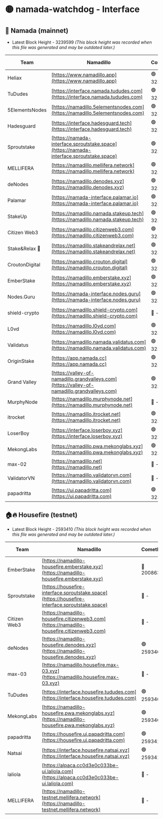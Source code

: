 # 🟡 namada-watchdog - Interface

## 🚀 Namada (mainnet)
- Latest Block Height - 3239599 *(This block height was recorded when this file was generated and may be outdated later.)*

| Team | Namadillo | CometBFT | Indexer | MASP Indexer |
|-|-|-|-|-|
| Heliax | [https://www.namadillo.app](https://www.namadillo.app) | 🟢 3239581 | 🟢 3239581 | 🟢 3239581 |
| TuDudes | [https://interface.namada.tududes.com](https://interface.namada.tududes.com) | 🟢 3239582 | 🟢 3239581 | 🟢 3239582 |
| 5ElementsNodes | [https://namadillo.5elementsnodes.com](https://namadillo.5elementsnodes.com) | 🟢 3239582 | 🟢 3239582 | 🟢 3239582 |
| Hadesguard | [https://interface.hadesguard.tech](https://interface.hadesguard.tech) | 🟢 3239582 | 🟢 3239582 | 🟢 3239582 |
| Sproutstake | [https://namada-interface.sproutstake.space](https://namada-interface.sproutstake.space) | 🟢 3239583 | 🟢 3239582 | 🟢 3239582 |
| MELLIFERA | [https://namadillo.mellifera.network](https://namadillo.mellifera.network) | 🟢 3239584 | 🟢 3239584 | 🟢 3239584 |
| deNodes | [https://namadillo.denodes.xyz](https://namadillo.denodes.xyz) | 🟢 3239584 | 🟢 3239584 | 🟢 3239584 |
| Palamar | [https://namada-interface.palamar.io](https://namada-interface.palamar.io) | 🟢 3239585 | 🟢 3239585 | 🟢 3239585 |
| StakeUp | [https://namadillo.namada.stakeup.tech](https://namadillo.namada.stakeup.tech) | 🟢 3239585 | 🟢 3239585 | 🟢 3239585 |
| Citizen Web3 | [https://namadillo.citizenweb3.com](https://namadillo.citizenweb3.com) | 🟢 3239586 | 🟢 3239586 | 🟢 3239586 |
| Stake&Relax 🦥 | [https://namadillo.stakeandrelax.net](https://namadillo.stakeandrelax.net) | 🟢 3239586 | 🟢 3239586 | 🟢 3239586 |
| CroutonDigital | [https://namadillo.crouton.digital](https://namadillo.crouton.digital) | 🟢 3239587 | 🟢 3239587 | 🟢 3239587 |
| EmberStake | [https://namadillo.emberstake.xyz](https://namadillo.emberstake.xyz) | 🟢 3239587 | 🟢 3239587 | 🟢 3239587 |
| Nodes.Guru | [https://namada-interface.nodes.guru](https://namada-interface.nodes.guru) | 🟢 3239588 | 🟢 3239588 | 🟢 3239588 |
| shield-crypto | [https://namadillo.shield-crypto.com](https://namadillo.shield-crypto.com) | 🔴 - | 🟡 3239465 | 🟡 3239465 |
| L0vd | [https://namadillo.l0vd.com](https://namadillo.l0vd.com) | 🟢 3239590 | 🟢 3239590 | 🟢 3239590 |
| Validatus | [https://namadillo.namada.validatus.com](https://namadillo.namada.validatus.com) | 🟢 3239591 | 🟢 3239591 | 🟢 3239590 |
| OriginStake | [https://app.namada.cc](https://app.namada.cc) | 🟢 3239591 | 🟢 3239591 | 🟢 3239591 |
| Grand Valley | [https://valley-of-namadillo.grandvalleys.com](https://valley-of-namadillo.grandvalleys.com) | 🟢 3239592 | 🟢 3239591 | 🟢 3239592 |
| MurphyNode | [https://namadillo.murphynode.net](https://namadillo.murphynode.net) | 🔴 - | 🔴 - | 🔴 - |
| itrocket | [https://namadillo.itrocket.net](https://namadillo.itrocket.net) | 🟢 3239594 | 🟢 3239594 | 🟢 3239594 |
| LoserBoy | [https://interface.loserboy.xyz](https://interface.loserboy.xyz) | 🟢 3239595 | 🟢 3239595 | 🟢 3239595 |
| MekongLabs | [https://namadillo.pwa.mekonglabs.xyz](https://namadillo.pwa.mekonglabs.xyz) | 🟢 3239595 | 🟢 3239595 | 🟢 3239595 |
| max-02 | [https://namadillo.net](https://namadillo.net) | 🔴 - | 🔴 - | 🔴 - |
| ValidatorVN | [https://namadillo.validatorvn.com](https://namadillo.validatorvn.com) | 🔴 - | 🔴 - | 🔴 - |
| papadritta | [https://ui.papadritta.com](https://ui.papadritta.com) | 🟢 3239599 | 🟢 3239599 | 🟢 3239599 |

## 🏠🔥 Housefire (testnet)
- Latest Block Height - 2593410 *(This block height was recorded when this file was generated and may be outdated later.)*

| Team | Namadillo | CometBFT | Indexer | MASP Indexer |
|-|-|-|-|-|
| EmberStake | [https://namadillo-housefire.emberstake.xyz](https://namadillo-housefire.emberstake.xyz) | 🔴 2008636 | 🔴 - | 🔴 - |
| Sproutstake | [https://housefire-interface.sproutstake.space](https://housefire-interface.sproutstake.space) | 🔴 - | 🔴 - | 🔴 - |
| Citizen Web3 | [https://namadillo-housefire.citizenweb3.com](https://namadillo-housefire.citizenweb3.com) | 🔴 - | 🔴 - | 🔴 - |
| deNodes | [https://namadillo-housefire.denodes.xyz](https://namadillo-housefire.denodes.xyz) | 🟢 2593401 | 🟢 2593401 | 🟢 2593401 |
| max-03 | [https://namadillo.housefire.max-03.xyz](https://namadillo.housefire.max-03.xyz) | 🔴 - | 🔴 - | 🔴 - |
| TuDudes | [https://interface.housefire.tududes.com](https://interface.housefire.tududes.com) | 🟢 2593409 | 🟢 2593409 | 🟢 2593409 |
| MekongLabs | [https://namadillo-housefire.pwa.mekonglabs.xyz](https://namadillo-housefire.pwa.mekonglabs.xyz) | 🟢 2593409 | 🟢 2593409 | 🟢 2593409 |
| papadritta | [https://housefire.ui.papadritta.com](https://housefire.ui.papadritta.com) | 🟢 2593410 | 🟢 2593410 | 🟢 2593410 |
| Natsai | [https://interface.housefire.natsai.xyz](https://interface.housefire.natsai.xyz) | 🟢 2593410 | 🟢 2593410 | 🟢 2593410 |
| laliola | [https://alpaca.cc0d3e0c033be-ui.laliola.com](https://alpaca.cc0d3e0c033be-ui.laliola.com) | 🔴 - | 🔴 - | 🔴 - |
| MELLIFERA | [https://namadillo-testnet.mellifera.network](https://namadillo-testnet.mellifera.network) | 🔴 - | 🟢 2593413 | 🔴 2589026 |

